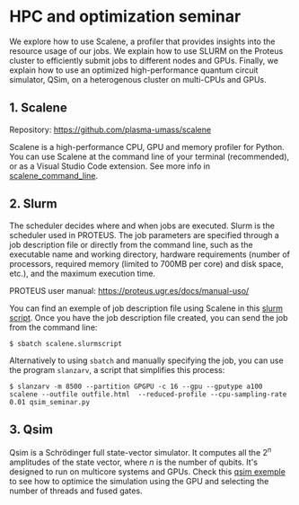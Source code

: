 # HPC and optimization seminar

We explore how to use Scalene, a profiler that provides insights into the resource usage of our jobs. We explain how to use SLURM on the Proteus cluster to efficiently submit jobs to different nodes and GPUs. Finally, we explain how to use an optimized high-performance quantum circuit simulator, QSim, on a heterogenous cluster on multi-CPUs and GPUs.

## 1. Scalene

Repository: https://github.com/plasma-umass/scalene

Scalene is a high-performance CPU, GPU and memory profiler for Python. You can use Scalene at the command line of your terminal (recommended), or as a Visual Studio Code extension. See more info in [scalene_command_line](scalene_command_line.md).


## 2. Slurm

The scheduler decides where and when jobs are executed. Slurm is the scheduler used in PROTEUS. The job parameters are specified through a job description file or directly from the command line, such as the executable name and working directory, hardware requirements (number of processors, required memory (limited to 700MB per core) and disk space, etc.), and the maximum execution time.

PROTEUS user manual: https://proteus.ugr.es/docs/manual-uso/

You can find an exemple of job description file using Scalene in this [slurm script](scalene.slurmscript). Once you have the job description file created, you can send the job from the command line:

```
$ sbatch scalene.slurmscript
```

Alternatively to using `sbatch` and manually specifying the job, you can use the program `slanzarv`, a script that simplifies this process:

```
$ slanzarv -m 8500 --partition GPGPU -c 16 --gpu --gputype a100 scalene --outfile outfile.html  --reduced-profile --cpu-sampling-rate 0.01 qsim_seminar.py

```


## 3. Qsim

Qsim is a Schrödinger full state-vector simulator. It computes all the $2^n$ amplitudes of the state vector, where _n_ is the number of qubits. It's designed to run on multicore systems and GPUs. Check this [qsim exemple](Qsim_seminar.ipynb) to see how to optimice the simulation using the GPU and selecting the number of threads and fused gates.
